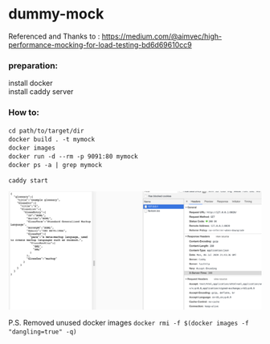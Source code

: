 # dummy-mock
Referenced and Thanks to : https://medium.com/@aimvec/high-performance-mocking-for-load-testing-bd6d69610cc9

### preparation:
install docker  
install caddy server  

### How to: 
`cd path/to/target/dir`  
`docker build . -t mymock`  
`docker images`  
`docker run -d --rm -p 9091:80 mymock`  
`docker ps -a | grep mymock`  

`caddy start`  

![Mock Service Response](response.png)

P.S. Removed unused docker images
`docker rmi -f $(docker images -f "dangling=true" -q)`
